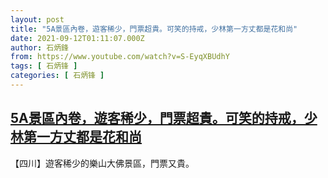 ```yaml
---
layout: post
title: "5A景區內卷，遊客稀少，門票超貴。可笑的持戒，少林第一方丈都是花和尚"
date: 2021-09-12T01:11:07.000Z
author: 石炳鋒
from: https://www.youtube.com/watch?v=S-EyqXBUdhY
tags: [ 石炳锋 ]
categories: [ 石炳锋 ]
---
```

<!--1631409067000-->
[5A景區內卷，遊客稀少，門票超貴。可笑的持戒，少林第一方丈都是花和尚](https://www.youtube.com/watch?v=S-EyqXBUdhY)
------

<div>
【四川】遊客稀少的樂山大佛景區，門票又貴。
</div>
